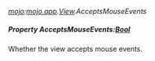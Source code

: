 _[mojo](../../modules/mojo/mojo-module.md):[mojo.app](../../modules/mojo/mojo-app.md).[View](../../modules/mojo/mojo-app-view.md).AcceptsMouseEvents_
##### Property AcceptsMouseEvents:[Bool](../../modules/wonkey/wonkey-types-bool.md)
Whether the view accepts mouse events.
